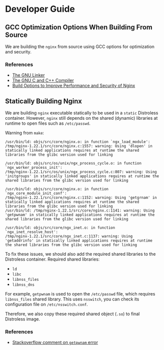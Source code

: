 # Developer Guide

## GCC Optimization Options When Building From Source

We are building the `nginx` from source using GCC options for optimization and security.

### References

- [The GNU Linker](https://linux.die.net/man/1/ld)
- [The GNU C and C++ Compiler](https://linux.die.net/man/1/gcc)
- [Build Options to Improve Performance and Security of Nginx](https://www.unixteacher.org/blog/build-options-to-improve-the-performance-and-security-of-nginx/)

## Statically Building Nginx

We are building `nginx` executable statically to be used in a `static` Distroless container. However, `nginx` still depends on the shared (dynamic) libraries at runtime to open files such as `/etc/passwd`.

Warning from `make`:

```
/usr/bin/ld: objs/src/core/nginx.o: in function `ngx_load_module':
/tmp/nginx-1.22.1/src/core/nginx.c:1557: warning: Using 'dlopen' in statically linked applications requires at runtime the shared libraries from the glibc version used for linking

/usr/bin/ld: objs/src/os/unix/ngx_process_cycle.o: in function `ngx_worker_process_init':
/tmp/nginx-1.22.1/src/os/unix/ngx_process_cycle.c:807: warning: Using 'initgroups' in statically linked applications requires at runtime the shared libraries from the glibc version used for linking

/usr/bin/ld: objs/src/core/nginx.o: in function `ngx_core_module_init_conf':
/tmp/nginx-1.22.1/src/core/nginx.c:1152: warning: Using 'getgrnam' in statically linked applications requires at runtime the shared libraries from the glibc version used for linking
/usr/bin/ld: /tmp/nginx-1.22.1/src/core/nginx.c:1141: warning: Using 'getpwnam' in statically linked applications requires at runtime the shared libraries from the glibc version used for linking

/usr/bin/ld: objs/src/core/ngx_inet.o: in function `ngx_inet_resolve_host':
/tmp/nginx-1.22.1/src/core/ngx_inet.c:1137: warning: Using 'getaddrinfo' in statically linked applications requires at runtime the shared libraries from the glibc version used for linking
```

To fix these issues, we should also add the required shared libraries to the Distroless container. Required shared libraries:

- `ld`
- `libc`
- `libnss_files`
- `libnss_dns`

For example, `getpwnam` is used to open the `/etc/passwd` file, which requires `libnss_files` shared library. This uses `nsswitch`, you can check its configuration file on `/etc/nsswitch.conf`.

Therefore, we also copy these required shared object (`.so`) to final Distroless image.

### References

- [Stackoverflow comment on `getpwnam` error](https://unix.stackexchange.com/questions/386548/nginx-wont-start-getpwnamnginx-failed-in-etc-nginx-nginx-conf5#comment687896_386548)
